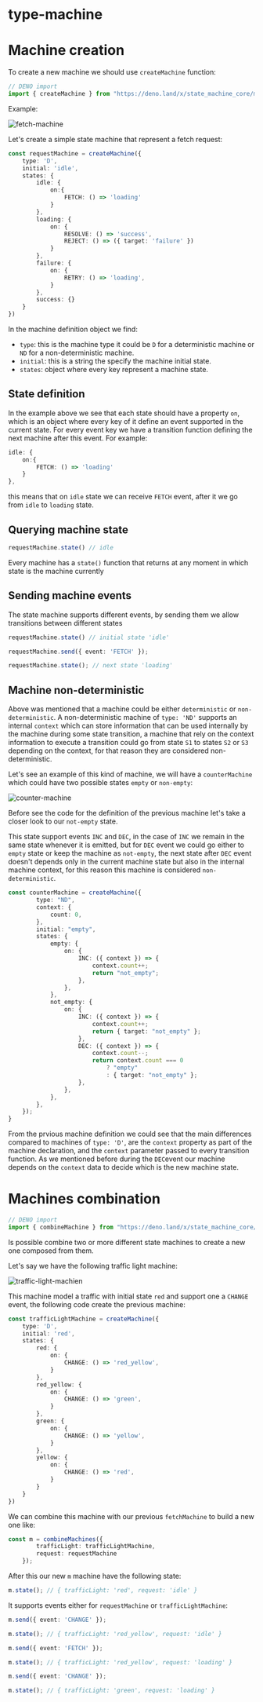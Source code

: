 # type-machine

# Machine creation

To create a new machine we should use `createMachine` function:

```ts
// DENO import
import { createMachine } from "https://deno.land/x/state_machine_core/mod.ts";
```

Example:

![fetch-machine](./docs/images/fetch-machine.png)

Let's create a simple state machine that represent a fetch request:

```ts
const requestMachine = createMachine({
    type: 'D',
    initial: 'idle',
    states: {
        idle: {
            on:{
                FETCH: () => 'loading'
            }
        },
        loading: {
            on: {
                RESOLVE: () => 'success',
                REJECT: () => ({ target: 'failure' })
            }
        },
        failure: {
            on: {
                RETRY: () => 'loading',
            }
        },
        success: {}
    }
})
```

In the machine definition object we find:

* `type`: this is the machine type it could be `D` for a deterministic machine or `ND` for a non-deterministic machine.
* `initial`: this is a string the specify the machine initial state.
* `states`: object where every key represent a machine state. 

## State definition

In the example above we see that each state should have a property `on`, which is an object where every key of it define an event supported in the current state. 
For every event key we have a transition function defining the next machine after this event. For example: 

```ts
idle: {
    on:{
        FETCH: () => 'loading'
    }
},
```

this means that on `idle` state we can receive `FETCH` event, after it we go from `idle` to `loading` state.

## Querying machine state

```ts
requestMachine.state() // idle
```

Every machine has a `state()` function that returns at any moment in which state is the machine currently

## Sending machine events

The state machine supports different events, by sending them we allow transitions between different states

```ts
requestMachine.state() // initial state 'idle'

requestMachine.send({ event: 'FETCH' });

requestMachine.state(); // next state 'loading'
```

## Machine non-deterministic 

Above was mentioned that a machine could be either `deterministic` or `non-deterministic`. A non-deterministic machine of `type: 'ND'` supports an internal `context` which can store information that can be used internally by the 
machine during some state transition, a machine that rely on the context information to execute a transition could go from  state `S1` to states 
`S2` or `S3` depending on the context, for that reason they are considered non-deterministic. 

Let's see an example of this kind of machine, we will have a `counterMachine` which could have two possible states `empty` or `non-empty`:

![counter-machine](./docs/images/counter-machine.png)

Before see the code for the definition of the previous machine let's take a closer look to our `not-empty` state.

This state support events `INC` 
and `DEC`, in the case of `INC` we remain in the same state whenever it is emitted, but for `DEC` event we could go either to `empty` state or keep the machine as 
`not-empty`, the next state  after `DEC` event doesn't depends only in the current machine state but also in the internal machine context, for
this reason this machine is considered `non-deterministic`.

```ts
const counterMachine = createMachine({
        type: "ND",
        context: {
            count: 0,
        },
        initial: "empty",
        states: {
            empty: {
                on: {
                    INC: ({ context }) => {
                        context.count++;
                        return "not_empty";
                    },
                },
            },
            not_empty: {
                on: {
                    INC: ({ context }) => {
                        context.count++;
                        return { target: "not_empty" };
                    },
                    DEC: ({ context }) => {
                        context.count--;
                        return context.count === 0
                            ? "empty"
                            : { target: "not_empty" };
                    },
                },
            },
        },
    });
}

```

From the prvious machine definition we could see that the main differences compared to machines of `type: 'D'`, are the `context` property as part
of the machine declaration, and the `context` parameter passed to every transition function. As we mentioned before during the `DEC`event our machine
depends on the `context` data to decide which is the new machine state.

# Machines combination

```ts
// DENO import
import { combineMachine } from "https://deno.land/x/state_machine_core/mod.ts";
```

Is possible combine two or more different state machines to create a new one composed from them.

Let's say we have the following traffic light machine:

![traffic-light-machien](./docs/images/traffic-light-machine.png)

This machine model a traffic with initial state `red` and support one a `CHANGE` event, the following code create the previous machine:

```ts
const trafficLightMachine = createMachine({
    type: 'D',
    initial: 'red',
    states: {
        red: {
            on: {
                CHANGE: () => 'red_yellow',
            }
        },
        red_yellow: {
            on: {
                CHANGE: () => 'green',
            }
        },
        green: {
            on: {
                CHANGE: () => 'yellow',
            }
        },
        yellow: {
            on: {
                CHANGE: () => 'red',
            }
        }
    }
})

```

We can combine this machine with our previous `fetchMachine` to build a new one like:

```ts
const m = combineMachines({
        trafficLight: trafficLightMachine,
        request: requestMachine
    });
```

After this our new `m` machine have the following state:

```ts
m.state(); // { trafficLight: 'red', request: 'idle' }
```

It supports events either for `requestMachine` or `trafficLightMachine`:

```ts
m.send({ event: 'CHANGE' });

m.state(); // { trafficLight: 'red_yellow', request: 'idle' }

m.send({ event: 'FETCH' });

m.state(); // { trafficLight: 'red_yellow', request: 'loading' }

m.send({ event: 'CHANGE' });

m.state(); // { trafficLight: 'green', request: 'loading' }
```
